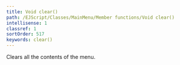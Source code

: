 ```yaml
---
title: Void clear()
path: /EJScript/Classes/MainMenu/Member functions/Void clear()
intellisense: 1
classref: 1
sortOrder: 517
keywords: clear()
---
```



Clears all the contents of the menu.


